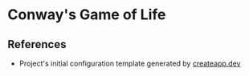 # Conway's Game of Life



## References

- Project's initial configuration template generated by [createapp.dev](https://createapp.dev/)
